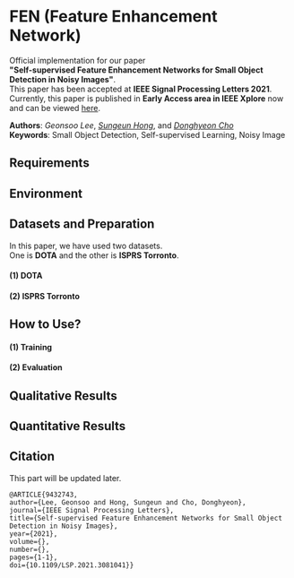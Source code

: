 # FEN (Feature Enhancement Network)
Official implementation for our paper  
**"Self-supervised Feature Enhancement Networks for Small Object Detection in Noisy Images"**.  
This paper has been accepted at **IEEE Signal Processing Letters 2021**.  
Currently, this paper is published in **Early Access area in IEEE Xplore** now and can be viewed [here](https://ieeexplore.ieee.org/document/9432743). 
  
**Authors**: *Geonsoo Lee*, *[Sungeun Hong](https://scholar.google.com/citations?user=CD27PpoAAAAJ&hl=ko&oi=ao)*, and *[Donghyeon Cho](https://scholar.google.com/citations?user=zj-NER4AAAAJ&hl=ko&oi=ao)*  
**Keywords**: Small Object Detection, Self-supervised Learning, Noisy Image  

## Requirements

## Environment

## Datasets and Preparation
In this paper, we have used two datasets.   
One is **DOTA** and the other is **ISPRS Torronto**.

#### (1) DOTA
#### (2) ISPRS Torronto

## How to Use?
#### (1) Training
#### (2) Evaluation

## Qualitative Results

## Quantitative Results

## Citation
This part will be updated later.
```
@ARTICLE{9432743,  
author={Lee, Geonsoo and Hong, Sungeun and Cho, Donghyeon},  
journal={IEEE Signal Processing Letters},   
title={Self-supervised Feature Enhancement Networks for Small Object Detection in Noisy Images},   
year={2021},  
volume={},  
number={},  
pages={1-1},  
doi={10.1109/LSP.2021.3081041}}
```
